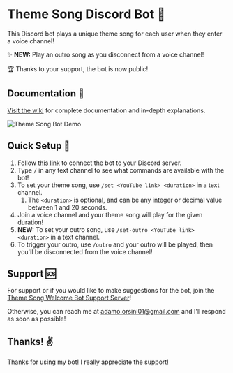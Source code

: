 # Theme Song Discord Bot 🎵

This Discord bot plays a unique theme song for each user when they enter a voice channel!

✨ **NEW:** Play an outro song as you disconnect from a voice channel!

🏆 Thanks to your support, the bot is now public!

## Documentation 📜

[Visit the wiki](https://github.com/Adamo-O/Theme-Song-Discord-Bot/wiki) for complete documentation and in-depth explanations.

![Theme Song Bot Demo](https://media.giphy.com/media/Hdy1v6f4awaIaRpNUL/giphy.gif)

## Quick Setup 🚀

1. Follow [this link](https://discord.com/api/oauth2/authorize?client_id=903352344941588480&permissions=53496832&scope=bot%20applications.commands) to connect the bot to your Discord server.
2. Type `/` in any text channel to see what commands are available with the bot!
3. To set your theme song, use `/set <YouTube link> <duration>` in a text channel.
   1. The `<duration>` is optional, and can be any integer or decimal value between 1 and 20 seconds.
4. Join a voice channel and your theme song will play for the given duration!
5. **NEW:** To set your outro song, use `/set-outro <YouTube link> <duration>` in a text channel.
6. To trigger your outro, use `/outro` and your outro will be played, then you'll be disconnected from the voice channel!

## Support 🆘

For support or if you would like to make suggestions for the bot, join the [Theme Song Welcome Bot Support Server](https://discord.gg/bk885rAg)!

Otherwise, you can reach me at [adamo.orsini01@gmail.com](mailto:adamo.orsini01@gmail.com) and I'll respond as soon as possible!

## Thanks! ✌

Thanks for using my bot! I really appreciate the support!
